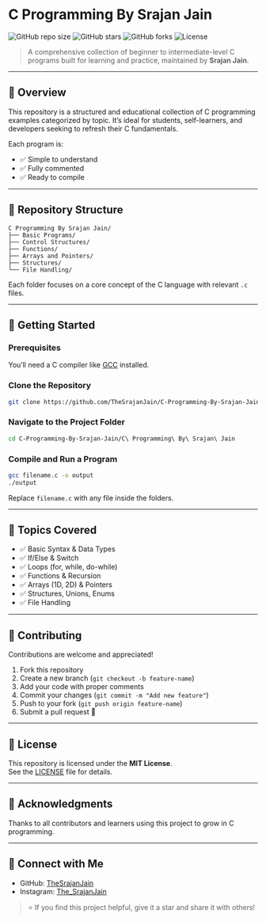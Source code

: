# C Programming By Srajan Jain

![GitHub repo size](https://img.shields.io/github/repo-size/TheSrajanJain/C-Programming-By-Srajan-Jain)
![GitHub stars](https://img.shields.io/github/stars/TheSrajanJain/C-Programming-By-Srajan-Jain?style=social)
![GitHub forks](https://img.shields.io/github/forks/TheSrajanJain/C-Programming-By-Srajan-Jain?style=social)
![License](https://img.shields.io/badge/license-MIT-green)

> A comprehensive collection of beginner to intermediate-level C programs built for learning and practice, maintained by **Srajan Jain**.

---

## 📘 Overview

This repository is a structured and educational collection of C programming examples categorized by topic. It’s ideal for students, self-learners, and developers seeking to refresh their C fundamentals.

Each program is:

- ✅ Simple to understand
- ✅ Fully commented
- ✅ Ready to compile

---

## 📁 Repository Structure

```
C Programming By Srajan Jain/
├── Basic Programs/
├── Control Structures/
├── Functions/
├── Arrays and Pointers/
├── Structures/
└── File Handling/
```

Each folder focuses on a core concept of the C language with relevant `.c` files.

---

## 🚀 Getting Started

### Prerequisites

You’ll need a C compiler like [GCC](https://gcc.gnu.org/) installed.

### Clone the Repository

```bash
git clone https://github.com/TheSrajanJain/C-Programming-By-Srajan-Jain.git
```

### Navigate to the Project Folder

```bash
cd C-Programming-By-Srajan-Jain/C\ Programming\ By\ Srajan\ Jain
```

### Compile and Run a Program

```bash
gcc filename.c -o output
./output
```

Replace `filename.c` with any file inside the folders.

---

## 🧠 Topics Covered

- ✅ Basic Syntax & Data Types
- ✅ If/Else & Switch
- ✅ Loops (for, while, do-while)
- ✅ Functions & Recursion
- ✅ Arrays (1D, 2D) & Pointers
- ✅ Structures, Unions, Enums
- ✅ File Handling

---

## 🤝 Contributing

Contributions are welcome and appreciated!

1. Fork this repository
2. Create a new branch (`git checkout -b feature-name`)
3. Add your code with proper comments
4. Commit your changes (`git commit -m "Add new feature"`)
5. Push to your fork (`git push origin feature-name`)
6. Submit a pull request 🎉

---

## 📝 License

This repository is licensed under the **MIT License**.  
See the [LICENSE](../LICENSE) file for details.

---

## 🙌 Acknowledgments

Thanks to all contributors and learners using this project to grow in C programming.

---

## 🔗 Connect with Me

- GitHub: [TheSrajanJain](https://github.com/TheSrajanJain)
- Instagram: [The_SrajanJain](https://www.instagram.com/in/The_SrajanJain/)

> ⭐ If you find this project helpful, give it a star and share it with others!
